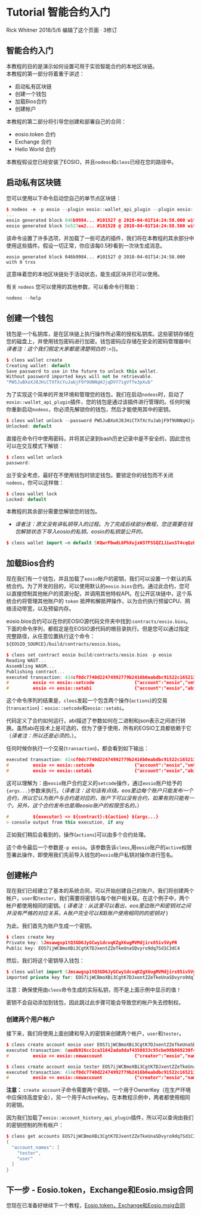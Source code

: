 Tutorial 智能合约入门 
==================
Rick Whitner 2018/5/6 编辑了这个页面 · 3修订

智能合约入门
-------------------------------------------
本教程的目的是演示如何设置可用于实验智能合约的本地区块链。  
本教程的第一部分将着重于讲述：

* 启动私有区块链
* 创建一个钱包
* 加载Bios合约
* 创建帐户

本教程的第二部分将引导您创建和部署自己的合同：

* eosio.token 合约
* Exchange 合约
* Hello World 合约

本教程假设您已经安装了EOSIO，并且`nodeos`和`cleos`已经在您的路径中。

启动私有区块链
------------
您可以使用以下命令启动您自己的单节点区块链：
```cpp
$ nodeos -e -p eosio --plugin eosio::wallet_api_plugin --plugin eosio::chain_api_plugin --plugin eosio::account_history_api_plugin 
...
eosio generated block 046b9984... #101527 @ 2018-04-01T14:24:58.000 with 0 trxs
eosio generated block 5e527ee2... #101528 @ 2018-04-01T14:24:58.500 with 0 trxs
```
该命令设置了许多选项，并加载了一些可选的插件，我们将在本教程的其余部分中使用这些插件。假设一切正常，你应该每0.5秒看到一次块生成消息。
```c/cpp
eosio generated block 046b9984... #101527 @ 2018-04-01T14:24:58.000 with 0 trxs
```
这意味着您的本地区块链处于活动状态，能生成区块并已可以使用。

有关 `nodeos` 您可以使用的其他参数，可以看命令行帮助：
```cpp
nodeos --help
```
创建一个钱包
-----------
钱包是一个私钥库，是在区块链上执行操作所必需的授权私钥库。这些密钥存储在您的磁盘上，并使用钱包密码进行加密。钱包密码应存储在安全的密码管理器中( *译者注：这个我们假定大家都是清楚明白的* :=))。
```cpp
$ cleos wallet create
Creating wallet: default
Save password to use in the future to unlock this wallet.
Without password imported keys will not be retrievable.
"PW5JuBXoXJ8JHiCTXfXcYuJabjF9f9UNNqHJjqDVY7igVffe3pXub"
```
为了实现这个简单的开发环境和管理您的钱包，我们在启动`nodeos`时，启动了`eosio::wallet_api_plugin`插件，您的钱包是通过该插件进行管理的。任何时候你重新启动`nodeos`，你必须先解锁你的钱包，然后才能使用其中的密钥。
```cpp
$ cleos wallet unlock --password PW5JuBXoXJ8JHiCTXfXcYuJabjF9f9UNNqHJjqDVY7igVffe3pXub
Unlocked: default
```
直接在命令行中使用密码，并将其记录到bash历史记录中是不安全的，因此您也可以在交互模式下解锁：
```cpp
$ cleos wallet unlock
password:
```
出于安全考虑，最好在不使用钱包时锁定钱包。要锁定你的钱包而不关闭`nodeos`，你可以这样做：
```cpp
$ cleos wallet lock
Locked: default
```
本教程的其余部分需要您解锁您的钱包。
* *译者注：原文没有讲私钥导入的过程。为了完成后续部分教程，您还需要在钱包解锁状态下导入eosio的私钥。eosio的私钥是公开的。*
```cpp
$ cleos wallet import –n default 5KQwrPbwdL6PhXujxW37FSSQZ1JiwsST4cqQzDeyXtP79zkvFD3
```
加载Bios合约
-----------
现在我们有一个钱包，并且加载了`eosio`帐户的密钥，我们可以设置一个默认的系统合约。为了开发的目的，可以使用默认的`eosio.bios`合约。通过此合约，您可以直接控制其他帐户的资源分配，并调用其他特权API。在公开区块链中，这个系统合约将管理其他账户的 `token` 抵押和解抵押操作，以为合约执行预留CPU、网络活动带宽，以及预留内存。

eosio.bios合约可以在你的EOSIO源代码文件夹中找到:`contracts/eosio.bios`。下面的命令序列，都假定是在EOSIO源代码的根目录执行。但是您可以通过指定完整路径，从任意位置执行这个命令：`${EOSIO_SOURCE}/build/contracts/eosio.bios`。
```cpp
$ cleos set contract eosio build/contracts/eosio.bios -p eosio
Reading WAST...
Assembling WASM...
Publishing contract...
executed transaction: 414cf0dc7740d22474992779b2416b0eabdbc91522c16521307dd682051af083  4068 bytes  10000 cycles
#         eosio <= eosio::setcode               {"account":"eosio","vmtype":0,"vmversion":0,"code":"0061736d0100000001ab011960037f7e7f0060057f7e7e7e...
#         eosio <= eosio::setabi                {"account":"eosio","abi":{"types":[],"structs":[{"name":"set_account_limits","base":"","fields":[{"n...
```
这个命令序列的结果是，`cleos`发起一个包含两个操作(`actions`)的交易(`transaction`)：`eosio::setcode`和`eosio::setabi`。

代码定义了合约如何运行，abi描述了参数如何在二进制和json表示之间进行转换。虽然abi在技术上是可选的，但为了便于使用，所有的EOSIO工具都依赖于它（*译者注：所以还是必须的。*）。

任何时候你执行一个交易(`transaction`)，都会看到如下输出：
```cpp
executed transaction: 414cf0dc7740d22474992779b2416b0eabdbc91522c16521307dd682051af083  4068 bytes  10000 cycles
#         eosio <= eosio::setcode               {"account":"eosio","vmtype":0,"vmversion":0,"code":"0061736d0100000001ab011960037f7e7f0060057f7e7e7e...
#         eosio <= eosio::setabi                {"account":"eosio","abi":{"types":[],"structs":[{"name":"set_account_limits","base":"","fields":[{"n...
```
这可以理解为：由`eosio`账户合约定义的`setcode`操作，通过`eosio`账户给予的`{args...}`参数来执行。（*译者注：这句话有点绕。eos里边每个账户只能发布一个合约，所以它认为账户与合约是对应的，账户下可以没有合约，如果有则只能有一个。另外，这个合约发布也是用eosio账户的权限签名的。*）
```cpp
#         ${executor} <= ${contract}:${action} ${args...}
> console output from this execution, if any
```
正如我们稍后会看到的，操作(`actions`)可以由多个合约处理。

这个命令最后一个参数是`-p eosio`。该参数告诉`cleos`,用`eosio`账户的`active`权限签署此操作，即使用我们先前导入钱包的`eosio`账户私钥对操作进行签名。

创建帐户
-------
现在我们已经建立了基本的系统合同，可以开始创建自己的账户。我们将创建两个帐户，`user`和`tester`，我们需要将密钥与每个帐户相关联。在这个例子中，两个帐户都使用相同的密钥。( *译者注：从这里可以看出，eos里边账户和密钥对之间并没有严格的对应关系，A账户完全可以和B账户使用相同的的密钥对* )

为此，我们首先为账户生成一个密钥。
```cpp
$ cleos create key
Private key: 5Jmsawgsp1tQ3GD6JyGCwy1dcvqKZgX6ugMVMdjirx85iv5VyPR
Public key: EOS7ijWCBmoXBi3CgtK7DJxentZZeTkeUnaSDvyro9dq7Sd1C3dC4
```
然后，我们将这个密钥导入钱包：
```cpp
$ cleos wallet import 5Jmsawgsp1tQ3GD6JyGCwy1dcvqKZgX6ugMVMdjirx85iv5VyPR
imported private key for: EOS7ijWCBmoXBi3CgtK7DJxentZZeTkeUnaSDvyro9dq7Sd1C3dC4
```
注意：确保使用由`cleos`命令生成的实际私钥，而不是上面示例中显示的值！

密钥不会自动添加到钱包，因此跳过此步骤可能会导致您的帐户失去控制权。

### 创建两个用户帐户

接下来，我们将使用上面创建和导入的密钥来创建两个帐户，`user`和`tester`。
```cpp
$ cleos create account eosio user EOS7ijWCBmoXBi3CgtK7DJxentZZeTkeUnaSDvyro9dq7Sd1C3dC4 EOS7ijWCBmoXBi3CgtK7DJxentZZeTkeUnaSDvyro9dq7Sd1C3dC4
executed transaction: 8aedb926cc1ca31642ada8daf4350833c95cbe98b869230f44da76d70f6d6242  364 bytes  1000 cycles
#         eosio <= eosio::newaccount            {"creator":"eosio","name":"user","owner":{"threshold":1,"keys":[{"key":"EOS7ijWCBmoXBi3CgtK7DJxentZZ...

$ cleos create account eosio tester EOS7ijWCBmoXBi3CgtK7DJxentZZeTkeUnaSDvyro9dq7Sd1C3dC4 EOS7ijWCBmoXBi3CgtK7DJxentZZeTkeUnaSDvyro9dq7Sd1C3dC4
executed transaction: 414cf0dc7740d22474992779b2416b0eabdbc91522c16521307dd682051af083 366 bytes  1000 cycles
#         eosio <= eosio::newaccount            {"creator":"eosio","name":"tester","owner":{"threshold":1,"keys":[{"key":"EOS7ijWCBmoXBi3CgtK7DJxentZZ...
```
**注意：** `create account`子命令需要两个密钥，一个用于OwnerKey（在生产环境中应保持高度安全），另一个用于ActiveKey。在本教程示例中，两者都使用相同的密钥。

因为我们加载了`eosio::account_history_api_plugin`插件，所以可以查询由我们的密钥控制的所有帐户：
```cpp
$ cleos get accounts EOS7ijWCBmoXBi3CgtK7DJxentZZeTkeUnaSDvyro9dq7Sd1C3dC4
{
  "account_names": [
    "tester",
    "user"
  ]
}
```
下一步 - Eosio.token，Exchange和Eosio.msig合同
---------------------------------------------
您现在已准备好继续下一个教程，[Eosio.token，Exchange和Eosio.msig合同](https://github.com/eosio/eos/wiki/Tutorial-eosio-token-Contract)
